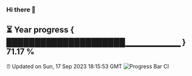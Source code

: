 ### Hi there 👋
⏳ Year progress { █████████████████████▁▁▁▁▁▁▁▁▁ } 71.17 %
---
⏰ Updated on Sun, 17 Sep 2023 18:15:53 GMT
![Progress Bar CI](https://github.com/liununu/liununu/workflows/Progress%20Bar%20CI/badge.svg)
